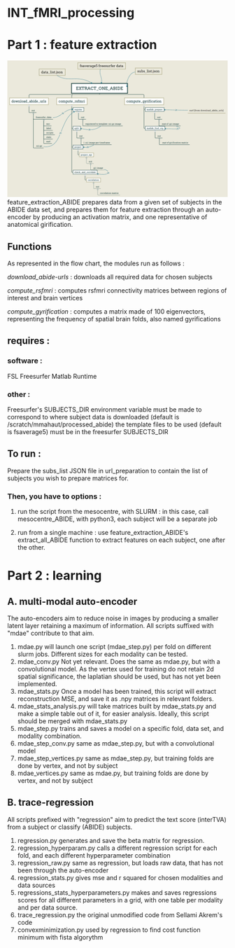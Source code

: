 # INT_fMRI_processing
# Part 1 : feature extraction
![flow_chart for feature extraction](https://github.com/mahautm/INT_fMRI_processing/blob/master/documentation/extract_one_ABIDE.png)
feature_extraction_ABIDE prepares data from a given set of subjects in the ABIDE data set, and prepares them for feature extraction through an auto-encoder by producing an activation matrix, and one representative of anatomical girification.

## Functions
As represented in the flow chart, the modules run as follows :

*download_abide-urls* : downloads all required data for chosen subjects

*compute_rsfmri* : computes rsfmri connectivity matrices between regions of interest and brain vertices

*compute_gyrification* : computes a matrix made of 100 eigenvectors, representing the frequency of spatial brain folds, also named gyrifications


## requires :

### software :

FSL
Freesurfer
Matlab Runtime

### other :

Freesurfer's SUBJECTS_DIR environment variable must be made to correspond to where subject data is downloaded (default is /scratch/mmahaut/processed_abide)
the template files to be used (default is fsaverage5) must be in the freesurfer SUBJECTS_DIR

## To run :

Prepare the subs_list JSON file in url_preparation to contain the list of subjects you wish to prepare matrices for.

### Then, you have to options :

1. run the script from the mesocentre, with SLURM : in this case, call mesocentre_ABIDE, with python3, each subject will be a separate job

2. run from a single machine : use feature_extraction_ABIDE's extract_all_ABIDE function to extract features on each subject, one after the other.

# Part 2 : learning
## A. multi-modal auto-encoder
The auto-encoders aim to reduce noise in images by producing a smaller latent layer retaining a maximum of information.
All scripts suffixed with "mdae" contribute to that aim.

  1. mdae.py
    will launch one script (mdae_step.py) per fold on different slurm jobs. Different sizes for each modality can be tested.
  2. mdae_conv.py 
    Not yet relevant. Does the same as mdae.py, but with a convolutional model. As the vertex used for training do not retain 2d spatial significance, the laplatian should be used, but has not yet been implemented.
  3. mdae_stats.py
    Once a model has been trained, this script will extract reconstruction MSE, and save it as .npy matrices in relevant folders.
  4. mdae_stats_analysis.py
    will take matrices built by mdae_stats.py and make a simple table out of it, for easier analysis. Ideally, this script should be merged with mdae_stats.py
  5. mdae_step.py
    trains and saves a model on a specific fold, data set, and modality combination.
  6. mdae_step_conv.py 
    same as mdae_step.py, but with a convolutional model
  7. mdae_step_vertices.py
    same as mdae_step.py, but training folds are done by vertex, and not by subject
  8. mdae_vertices.py
    same as mdae.py, but training folds are done by vertex, and not by subject
    
## B. trace-regression
All scripts prefixed with "regression" aim to predict the text score (interTVA) from a subject or classify (ABIDE) subjects.

  1. regression.py
    generates and save the beta matrix for regression.
  2. regression_hyperparam.py
    calls a different regression script for each fold, and each different hyperparameter combination
  3. regression_raw.py
    same as regression, but loads raw data, that has not been through the auto-encoder
  4. regression_stats.py
    gives mse and r squared for chosen modalities and data sources
  5. regressions_stats_hyperparameters.py
    makes and saves regressions scores for all different parameters in a grid, with one table per modality and per data source.
  6. trace_regression.py
    the original unmodified code from Sellami Akrem's code
  7. convexminimization.py
    used by regression to find cost function minimum with fista algorythm
